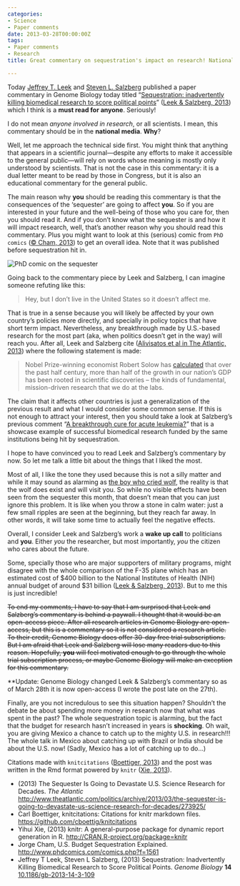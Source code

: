 ```yaml
---
categories:
- Science
- Paper comments
date: 2013-03-28T00:00:00Z
tags:
- Paper comments
- Research
title: Great commentary on sequestration's impact on research! National media should talk about this and YOU should read it!!!

---
```


<p>Today <a href="http://www.biostat.jhsph.edu/%7Ejleek/">Jeffrey T. Leek</a> and <a href="http://en.wikipedia.org/wiki/Steven_Salzberg">Steven L. Salzberg</a> published a paper commentary in Genome Biology today titled “<a href="http://genomebiology.com/2013/14/3/109">Sequestration: inadvertently killing biomedical research to score political points</a>” (<span class="showtooltip" title="Leek J and Salzberg S (2013). Sequestration: Inadvertently  Killing Biomedical Research to Score Political Points. _Genome  Biology_, *14*. ISSN 1465-6906,   http://dx.doi.org/10.1186/gb-2013-14-3-109."><a href="http://dx.doi.org/10.1186/gb-2013-14-3-109">Leek &amp; Salzberg, 2013</a></span>) which I think is a <strong>must read for anyone</strong>. Seriously!</p>
<p>I do not mean <em>anyone involved in research</em>, or all scientists. I mean, this commentary should be in the <strong>national media</strong>. <strong>Why</strong>?</p>
<p>Well, let me approach the technical side first. You might think that anything that appears in a scientific journal—despite any efforts to make it accessible to the general public—will rely on words whose meaning is mostly only understood by scientists. That is not the case in this commentary: it is a dual letter meant to be read by those in Congress, but it is also an educational commentary for the general public.</p>
<p>The main reason why <strong>you</strong> should be reading this commentary is that the consequences of the &#8216;sequester&#8217; are going to affect <strong>you</strong>. So if you are interested in your future and the well-being of those who you care for, then you should read it. And if you don&#8217;t know what the sequester is and how it will impact research, well, that&#8217;s another reason why you should read this commentary. Plus you might want to look at this (serious) comic from <code>PhD comics</code> (<span class="showtooltip" title="Cham J (2013). U.S. Budget Sequestration Explained.   http://www.phdcomics.com/comics.php?f=1561."><a href="http://www.phdcomics.com/comics.php?f=1561">© Cham, 2013</a></span>) to get an overall idea. Note that it was published before sequestration hit in.</p>
<p><img alt="PhD comic on the sequester" src="http://www.phdcomics.com/comics/archive/phd021513s.gif"/></p>
<p>Going back to the commentary piece by Leek and Salzberg, I can imagine someone refuting like this:</p>

> <p>Hey, but I don&#8217;t live in the United States so it doesn&#8217;t affect me.</p>

<p>That is true in a sense because you will likely be affected by your own country&#8217;s policies more directly, and specially in policy topics that have short term impact. Nevertheless, any breakthrough made by U.S.-based research for the most part (aka, when politics doesn&#8217;t get in the way) will reach you. After all, Leek and Salzberg cite (<span class="showtooltip" title="(2013). The Sequester Is Going to Devastate U.S. Science Research  for Decades.   http://www.theatlantic.com/politics/archive/2013/03/the-sequester-is-going-to-devastate-us-science-research-for-decades/273925/  [Online. last-accessed: 2013-03-28 03:33:46].   http://www.theatlantic.com/politics/archive/2013/03/the-sequester-is-going-to-devastate-us-science-research-for-decades/273925/."><a href="http://www.theatlantic.com/politics/archive/2013/03/the-sequester-is-going-to-devastate-us-science-research-for-decades/273925/">Alivisatos et al in The Atlantic, 2013</a></span>) where the following statement is made:</p>

> <p>Nobel Prize-winning economist Robert Solow has <a href="http://magazine.amstat.org/blog/2011/03/01/econgrowthmar11/">calculated</a> that over the past half century, more than half of the growth in our nation&#8217;s GDP has been rooted in scientific discoveries – the kinds of fundamental, mission-driven research that we do at the labs.</p>
<p>The claim that it affects other countries is just a generalization of the previous result and what I would consider some common sense. If this is not enough to attract your interest, then you should take a look at Salzberg&#8217;s previous comment “<a href="http://genome.fieldofscience.com/2013/03/a-breakthrough-cure-for-acute-leukemia.html">A breakthrough cure for acute leukemia?</a>” that is a showcase example of successful biomedical research funded by the same institutions being hit by sequestration.</p>
<p>I hope to have convinced you to read Leek and Salzberg&#8217;s commentary by now. So let me talk a little bit about the things that I liked the most.</p>
<p>Most of all, I like the tone they used because this is not a silly matter and while it may sound as alarming as <a href="http://en.wikipedia.org/wiki/The_Boy_Who_Cried_Wolf">the boy who cried wolf</a>, the reality is that the wolf does exist and will visit you. So while no visible effects have been seen from the sequester this month, that doesn&#8217;t mean that you can just ignore this problem. It is like when you throw a stone in calm water: just a few small ripples are seen at the beginning, but they reach far away. In other words, it will take some time to actually feel the negative effects.</p>
<p>Overall, I consider Leek and Salzberg&#8217;s work a <strong>wake up call</strong> to politicians and <strong>you</strong>. Either <em>you</em> the researcher, but most importantly, <em>you</em> the citizen who cares about the future.</p>
<p>Some, specially those who are major supporters of military programs, might disagree with the whole comparison of the F-35 plane which has an estimated cost of $400 billion to the National Institutes of Health (NIH) annual budget of around $31 billion (<span class="showtooltip" title="Leek J and Salzberg S (2013). Sequestration: Inadvertently  Killing Biomedical Research to Score Political Points. _Genome  Biology_, *14*. ISSN 1465-6906,   http://dx.doi.org/10.1186/gb-2013-14-3-109."><a href="http://dx.doi.org/10.1186/gb-2013-14-3-109">Leek &amp; Salzberg, 2013</a></span>). But to me this is just incredible!</p>
<p><strike>To end my comments, I have to say that I am surprised that Leek and Salzberg&#8217;s commentary is behind a paywall. I thought that it would be an open-access piece. After all research articles in Genome Biology are open-access, but this is a commentary so it is not considered a research article. To their credit, Genome Biology does offer 30-day free trial subscriptions. But I am afraid that Leek and Salzberg will lose many readers due to this reason. Hopefully, <strong>you</strong> will feel motivated enough to go through the whole trial subscription process, or maybe Genome Biology will make an exception for this commentary.</strike></p>
<p>**Update: Genome Biology changed Leek &amp; Salzberg&#8217;s commentary so <span>as of March 28th </span><span>it is now open-access (I wrote the post late on the 27th).</span></p>
<p>Finally, are you not incredulous to see this situation happen? Shouldn&#8217;t the debate be about spending more money in research now that what was spent in the past? The whole sequestration topic is alarming, but the fact that the budget for research hasn&#8217;t increased in years is <strong>shocking</strong>. Oh wait, you are giving Mexico a chance to catch up to the mighty U.S. in research!!! The whole talk in Mexico about catching up with Brazil or India should be about the U.S. now! (Sadly, Mexico has a lot of catching up to do…)</p>
<p>Citations made with <code>knitcitations</code> (<span class="showtooltip" title="Boettiger C (2013). _knitcitations: Citations for knitr markdown  files_. R package version 0.4-4,   https://github.com/cboettig/knitcitations."><a href="https://github.com/cboettig/knitcitations">Boettiger, 2013</a></span>) and the post was written in the Rmd format powered by <code>knitr</code> (<span class="showtooltip" title="Xie Y (2013). _knitr: A general-purpose package for dynamic report  generation in R_. R package version 1.1,   http://CRAN.R-project.org/package=knitr."><a href="http://CRAN.R-project.org/package=knitr">Xie, 2013</a></span>).</p>
<ul><li>(2013) The Sequester Is Going to Devastate U.S. Science Research for Decades. <em>The Atlantic</em> <a href="http://www.theatlantic.com/politics/archive/2013/03/the-sequester-is-going-to-devastate-us-science-research-for-decades/273925/"><a href="http://www.theatlantic.com/politics/archive/2013/03/the-sequester-is-going-to-devastate-us-science-research-for-decades/273925/">http://www.theatlantic.com/politics/archive/2013/03/the-sequester-is-going-to-devastate-us-science-research-for-decades/273925/</a></a></li>
<li>Carl Boettiger, knitcitations: Citations for knitr markdown files. <a href="https://github.com/cboettig/knitcitations"><a href="https://github.com/cboettig/knitcitations">https://github.com/cboettig/knitcitations</a></a></li>
<li>Yihui Xie, (2013) knitr: A general-purpose package for dynamic report generation in R. <a href="http://CRAN.R-project.org/package=knitr"><a href="http://CRAN.R-project.org/package=knitr">http://CRAN.R-project.org/package=knitr</a></a></li>
<li>Jorge Cham, U.S. Budget Sequestration Explained. <a href="http://www.phdcomics.com/comics.php?f=1561"><a href="http://www.phdcomics.com/comics.php?f=1561">http://www.phdcomics.com/comics.php?f=1561</a></a></li>
<li>Jeffrey T Leek, Steven L Salzberg, (2013) Sequestration: Inadvertently Killing Biomedical Research to Score Political Points. <em>Genome Biology</em> <strong>14</strong> <a href="http://dx.doi.org/10.1186/gb-2013-14-3-109">10.1186/gb-2013-14-3-109</a></li>
</ul>
